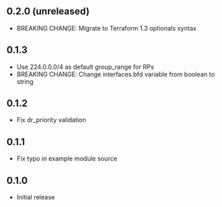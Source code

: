 ## 0.2.0 (unreleased)

- BREAKING CHANGE: Migrate to Terraform 1.3 optionals syntax

## 0.1.3

- Use 224.0.0.0/4 as default group_range for RPs
- BREAKING CHANGE: Change interfaces.bfd variable from boolean to string

## 0.1.2

- Fix dr_priority validation

## 0.1.1

- Fix typo in example module source

## 0.1.0

- Initial release
